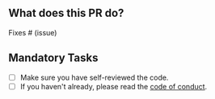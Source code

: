 ## What does this PR do?

<!-- Please include a summary of the change and which issue is fixed. Please also include relevant motivation and context. List any dependencies that are required for this change. -->

Fixes # (issue)

## Mandatory Tasks

- [ ] Make sure you have self-reviewed the code.
- [ ] If you haven't already, please read the [code of conduct](https://github.com/nicholasgriffintn/press/blob/main/CODE_OF_CONDUCT.md).
